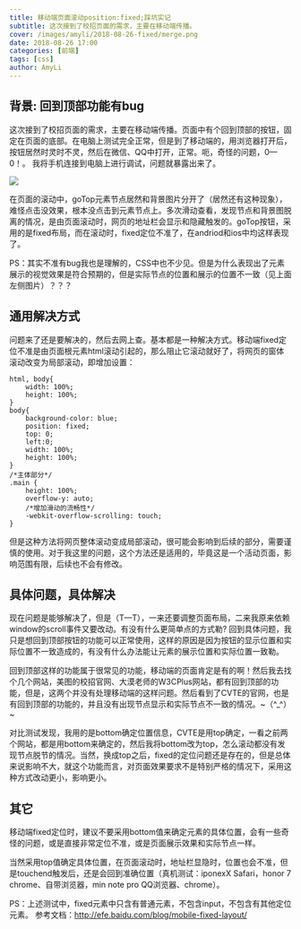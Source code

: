 ```yaml
---
title: 移动端页面滚动position:fixed;踩坑实记
subtitle: 这次接到了校招页面的需求，主要在移动端传播。
cover: /images/amyli/2018-08-26-fixed/merge.png
date: 2018-08-26 17:00
categories: [前端]
tags: [css]
author: AmyLi
---
```


## 背景: 回到顶部功能有bug
这次接到了校招页面的需求，主要在移动端传播。页面中有个回到顶部的按钮，固定在页面的底部。在电脑上测试完全正常，但是到了移动端的，用浏览器打开后，按钮居然时灵时不灵，然后在微信、QQ中打开，正常。呃，奇怪的问题，0—0！。
我将手机连接到电脑上进行调试，问题就暴露出来了。
<!-- more -->
![](/images/amyli/2018-08-26-fixed/merge.png)
<!-- ![img](/images/amyli/2018-08-26-fixed/2.png) -->
在页面的滚动中，goTop元素节点居然和背景图片分开了（居然还有这种现象），难怪点击没效果，根本没点击到元素节点上。多次滑动查看，发现节点和背景图脱离的情况，是由页面滚动时，网页的地址栏会显示和隐藏触发的。goTop按钮，采用的是fixed布局，而在滚动时，fixed定位不准了，在andriod和ios中均这样表现了。

PS：其实不准有bug我也是理解的，CSS中也不少见。但是为什么表现出了元素展示的视觉效果是符合预期的，但是实际节点的位置和展示的位置不一致（见上面左侧图片）？？？

## 通用解决方式
问题来了还是要解决的，然后去网上查。基本都是一种解决方式。移动端fixed定位不准是由页面根元素html滚动引起的，那么阻止它滚动就好了，将网页的窗体滚动改变为局部滚动，即增加设置：

```
html, body{
    width: 100%;
    height: 100%;
}
body{
    background-color: blue;
    position: fixed;
    top: 0;
    left:0;
    width: 100%;
    height: 100%;
}
/*主体部分*/
.main {
    height: 100%;
    overflow-y: auto;
    /*增加滑动的流畅性*/
    -webkit-overflow-scrolling: touch;
}
```
但是这种方法将网页整体滚动变成局部滚动，很可能会影响到后续的部分，需要谨慎的使用。对于我这里的问题，这个方法还是适用的，毕竟这是一个活动页面，影响范围有限，后续也不会有修改。
## 具体问题，具体解决
现在问题是能够解决了，但是（T—T），一来还要调整页面布局，二来我原来依赖window的scroll事件又要改动。有没有什么更简单点的方式勒? 回到具体问题，我只是想回到顶部按钮的功能可以正常使用，这样的原因是因为按钮的显示位置和实际位置不一致造成的，有没有什么办法能让元素的展示位置和实际位置一致勒。

回到顶部这样的功能属于很常见的功能，移动端的页面肯定是有的啊！然后我去找个几个网站，美图的校招官网、大漠老师的W3CPlus网站，都有回到顶部的功能，但是，这两个并没有处理移动端的这样问题。然后看到了CVTE的官网，也是有回到顶部的功能的，并且没有出现节点显示和实际节点不一致的情况。~（^_^）~

对比测试发现，我用的是bottom确定位置信息，CVTE是用top确定，一看之前两个网站，都是用bottom来确定的，然后我将bottom改为top，怎么滚动都没有发现节点脱节的情况。当然，换成top之后，fixed的定位问题还是存在的，但是总体来说影响不大，就这个功能而言，对页面效果要求不是特别严格的情况下，采用这种方式改动更小，影响更小。
## 其它
移动端fixed定位时，建议不要采用bottom值来确定元素的具体位置，会有一些奇怪的问题，或是直接非常定位不准，或是页面展示效果和实际节点一样。

当然采用top值确定具体位置，在页面滚动时，地址栏显隐时，位置也会不准，但是touchend触发后，还是会回到准确位置（真机测试：iponexX Safari，honor 7 chrome、自带浏览器，min note pro QQ浏览器、chrome）。

PS：上述测试中，fixed元素中只含有普通元素，不包含input，不包含有其他定位元素。
参考文档：http://efe.baidu.com/blog/mobile-fixed-layout/